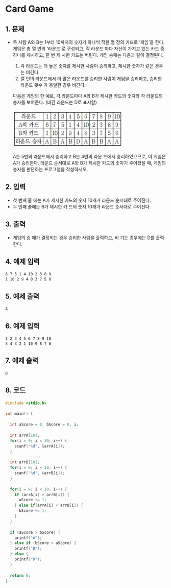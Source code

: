 # Card Game #

## 1. 문제
- 두 사람 A와 B는 1부터 10까지의 숫자가 하나씩 적힌 열 장의 카드로 ‘게임’을 한다. 게임은 총 열 번의 ‘라운드’로 구성되고, 각 라운드 마다 자신이 가지고 있는 카드 중 하나를 제시하고, 한 번 제 시한 카드는 버린다. 게임 승패는 다음과 같이 결정된다.

  1. 각 라운드는 더 높은 숫자를 제시한 사람이 승리하고, 제시한 숫자가 같은 경우는 비긴다.
  2. 열 번의 라운드에서 더 많은 라운드를 승리한 사람이 게임을 승리하고, 승리한 라운드 횟수 가 동일한 경우 비긴다.

  다음은 게임의 한 예로, 각 라운드마다 A와 B가 제시한 카드의 숫자와 각 라운드의 승자를 보여준다. (비긴 라운드는 D로 표시함)

  ![represent](./image/image1.jpg)

  A는 5번의 라운드에서 승리하고 B는 4번의 라운 드에서 승리하였으므로, 이 게임은 A가 승리한다. 라운드 순서대로 A와 B가 제시한 카드의 숫자가 주어졌을 때, 게임의 승자를 판단하는 프로그램을 작성하시오.

## 2. 입력
- 첫 번째 줄 에는 A가 제시한 카드의 숫자 10개가 라운드 순서대로 주어진다.
- 두 번째 줄에는 B가 제시한 카 드의 숫자 10개가 라운드 순서대로 주어진다.

## 3. 출력
- 게임의 승 패가 결정되는 경우 승리한 사람을 출력하고, 비 기는 경우에는 D를 출력한다.

## 4. 예제 입력
```
6 7 5 1 4 10 2 3 8 9 
1 10 2 9 4 8 3 7 5 6
```

## 5. 예제 출력
```
A
```

## 6. 예제 입력
```
1 2 3 4 5 6 7 8 9 10
5 4 3 2 1 10 9 8 7 6
```

## 7. 예제 출력
```
D
```

## 8. 코드
```c++
#include <stdio.h>

int main() {
  
  int aScore = 0, bScore = 0, i;
  
  int arrA[10];
  for(i = 0; i < 10; i++) {
    scanf("%d", &arrA[i]);
  }
  
  int arrB[10];
  for(i = 0; i < 10; i++) {
    scanf("%d", &arrB[i]);
  }
  
  for(i = 0; i < 10; i++) {
    if (arrA[i] > arrB[i]) {
      aScore += 1;
    } else if(arrA[i] < arrB[i]) {
      bScore += 1;
    }
  }
  
  if (aScore > bScore) {
    printf("A");
  } else if (bScore > aScore) {
    printf("B");
  } else {
    printf("D");
  }
  
  return 0;
}
```
